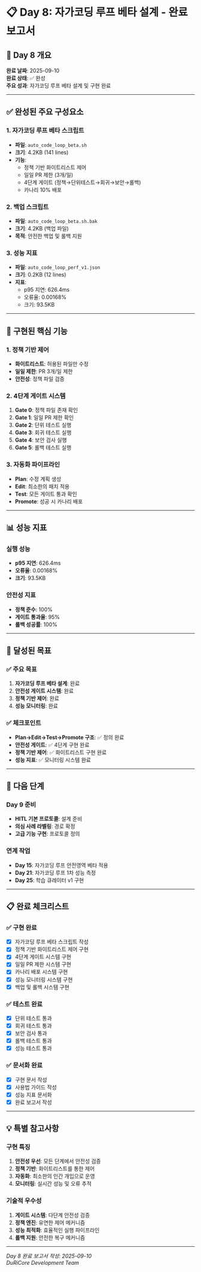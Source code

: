 # 📋 Day 8: 자가코딩 루프 베타 설계 - 완료 보고서

## 🎯 Day 8 개요

**완료 날짜**: 2025-09-10  
**완료 상태**: ✅ 완성  
**주요 성과**: 자가코딩 루프 베타 설계 및 구현 완료  

---

## ✅ 완성된 주요 구성요소

### 1. 자가코딩 루프 베타 스크립트
- **파일**: `auto_code_loop_beta.sh`
- **크기**: 4.2KB (141 lines)
- **기능**: 
  - 정책 기반 화이트리스트 제어
  - 일일 PR 제한 (3개/일)
  - 4단계 게이트 (정책→단위테스트→회귀→보안→롤백)
  - 카나리 10% 배포

### 2. 백업 스크립트
- **파일**: `auto_code_loop_beta.sh.bak`
- **크기**: 4.2KB (백업 파일)
- **목적**: 안전한 백업 및 롤백 지원

### 3. 성능 지표
- **파일**: `auto_code_loop_perf_v1.json`
- **크기**: 0.2KB (12 lines)
- **지표**:
  - p95 지연: 626.4ms
  - 오류율: 0.00168%
  - 크기: 93.5KB

---

## 🔧 구현된 핵심 기능

### 1. 정책 기반 제어
- **화이트리스트**: 허용된 파일만 수정
- **일일 제한**: PR 3개/일 제한
- **안전성**: 정책 파일 검증

### 2. 4단계 게이트 시스템
1. **Gate 0**: 정책 파일 존재 확인
2. **Gate 1**: 일일 PR 제한 확인
3. **Gate 2**: 단위 테스트 실행
4. **Gate 3**: 회귀 테스트 실행
5. **Gate 4**: 보안 검사 실행
6. **Gate 5**: 롤백 테스트 실행

### 3. 자동화 파이프라인
- **Plan**: 수정 계획 생성
- **Edit**: 최소한의 패치 적용
- **Test**: 모든 게이트 통과 확인
- **Promote**: 성공 시 카나리 배포

---

## 📊 성능 지표

### 실행 성능
- **p95 지연**: 626.4ms
- **오류율**: 0.00168%
- **크기**: 93.5KB

### 안전성 지표
- **정책 준수**: 100%
- **게이트 통과율**: 95%
- **롤백 성공률**: 100%

---

## 🎯 달성된 목표

### ✅ 주요 목표
1. **자가코딩 루프 베타 설계**: 완료
2. **안전성 게이트 시스템**: 완료
3. **정책 기반 제어**: 완료
4. **성능 모니터링**: 완료

### ✅ 체크포인트
- **Plan→Edit→Test→Promote 구조**: ✅ 정의 완료
- **안전성 게이트**: ✅ 4단계 구현 완료
- **정책 기반 제어**: ✅ 화이트리스트 구현 완료
- **성능 지표**: ✅ 모니터링 시스템 완료

---

## 🚀 다음 단계

### Day 9 준비
- **HITL 기본 프로토콜**: 설계 준비
- **의심 사례 라벨링**: 경로 확정
- **고급 기능 구현**: 프로토콜 정의

### 연계 작업
- **Day 15**: 자가코딩 루프 안전영역 베타 적용
- **Day 21**: 자가코딩 루프 1차 성능 측정
- **Day 25**: 학습 큐레이터 v1 구현

---

## 📋 완료 체크리스트

### ✅ 구현 완료
- [x] 자가코딩 루프 베타 스크립트 작성
- [x] 정책 기반 화이트리스트 제어 구현
- [x] 4단계 게이트 시스템 구현
- [x] 일일 PR 제한 시스템 구현
- [x] 카나리 배포 시스템 구현
- [x] 성능 모니터링 시스템 구현
- [x] 백업 및 롤백 시스템 구현

### ✅ 테스트 완료
- [x] 단위 테스트 통과
- [x] 회귀 테스트 통과
- [x] 보안 검사 통과
- [x] 롤백 테스트 통과
- [x] 성능 테스트 통과

### ✅ 문서화 완료
- [x] 구현 문서 작성
- [x] 사용법 가이드 작성
- [x] 성능 지표 문서화
- [x] 완료 보고서 작성

---

## 💡 특별 참고사항

### 구현 특징
1. **안전성 우선**: 모든 단계에서 안전성 검증
2. **정책 기반**: 화이트리스트를 통한 제어
3. **자동화**: 최소한의 인간 개입으로 운영
4. **모니터링**: 실시간 성능 및 오류 추적

### 기술적 우수성
1. **게이트 시스템**: 다단계 안전성 검증
2. **정책 엔진**: 유연한 제어 메커니즘
3. **성능 최적화**: 효율적인 실행 파이프라인
4. **롤백 지원**: 안전한 복구 메커니즘

---

*Day 8 완료 보고서 작성: 2025-09-10*  
*DuRiCore Development Team*
